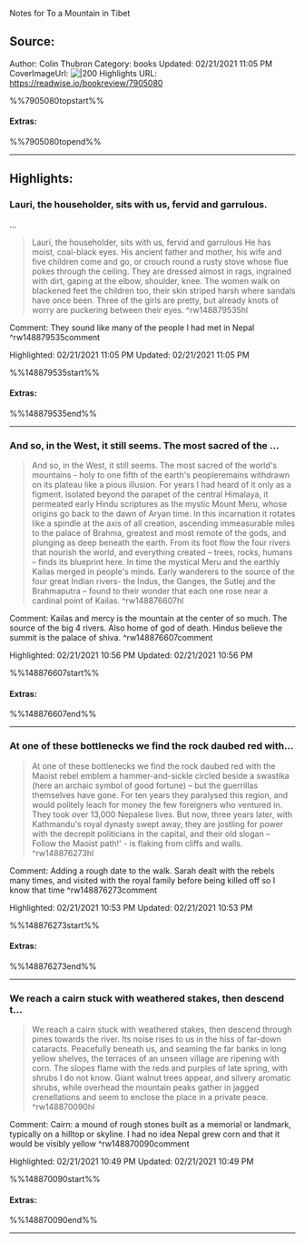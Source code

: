 Notes for To a Mountain in Tibet

## Source:
Author: Colin Thubron
Category: books
Updated: 02/21/2021 11:05 PM
CoverImageUrl: 
![|200](https://images-na.ssl-images-amazon.com/images/I/51cLdmiTR6L._SL200_.jpg)
Highlights URL: https://readwise.io/bookreview/7905080

%%7905080topstart%%
#### Extras:

%%7905080topend%%
 
-----
 ## Highlights:

### Lauri, the householder, sits with us, fervid and garrulous.
...
>Lauri, the householder, sits with us, fervid and garrulous
>He has moist, coal-black eyes. His ancient father and mother, his wife and five children come and go, or crouch round a rusty stove whose flue pokes through the ceiling. They are dressed almost in rags, ingrained with dirt, gaping at the elbow, shoulder, knee. The women walk on blackened feet the children too, their skin striped harsh where sandals have once been. Three of the girls are pretty, but already knots of worry are puckering between their eyes. ^rw148879535hl

Comment: They sound like many of the people I had met in Nepal ^rw148879535comment

Highlighted: 02/21/2021 11:05 PM
Updated: 02/21/2021 11:05 PM

%%148879535start%%
#### Extras:

%%148879535end%%



------

### And so, in the West, it still seems. The most sacred of the ...
>And so, in the West, it still seems. The most sacred of the world's mountains - holy to one fifth of the earth's peopleremains withdrawn on its plateau like a pious illusion. For years I had heard of it only as a figment. Isolated beyond the parapet of the central Himalaya, it permeated early Hindu scriptures as the mystic Mount Meru, whose origins go back to the dawn of Aryan time. In this incarnation it rotates like  a spindle at the axis of all creation, ascending immeasurable miles to the palace of Brahma, greatest and most remote of the gods, and plunging as deep beneath the earth. From its foot flow the four rivers that nourish the world, and everything created – trees, rocks, humans – finds its blueprint here. In time the mystical Meru and the earthly Kailas merged in people's minds. Early wanderers to the source of the four great Indian rivers- the Indus, the Ganges, the Sutlej and the Brahmaputra – found to their wonder that each one rose near a cardinal point of Kailas. ^rw148876607hl

Comment: Kailas and mercy is the mountain at the center of so much. The source of the big 4 rivers. Also home of god of death. Hindus believe the summit is the palace of shiva. ^rw148876607comment

Highlighted: 02/21/2021 10:56 PM
Updated: 02/21/2021 10:56 PM

%%148876607start%%
#### Extras:

%%148876607end%%

------

### At one of these bottlenecks we find the rock daubed red with...
>At one of these bottlenecks we find the rock daubed red with the Maoist rebel emblem a hammer-and-sickle circled beside a swastika (here an archaic symbol of good fortune) – but the guerrillas themselves have gone. For ten years they paralysed this region, and would politely leach for money the few foreigners who ventured in. They took over 13,000 Nepalese lives. But now, three years later, with Kathmandu's royal dynasty swept away, they are jostling for power with the decrepit politicians in the capital, and their old slogan – Follow the Maoist path!' - is flaking from cliffs and walls. ^rw148876273hl

Comment: Adding a rough date to the walk. Sarah dealt with the rebels many times, and visited with the royal family before being killed off  so I know that time ^rw148876273comment

Highlighted: 02/21/2021 10:53 PM
Updated: 02/21/2021 10:53 PM

%%148876273start%%
#### Extras:

%%148876273end%%

------

### We reach a cairn stuck with weathered stakes, then descend t...
>We reach a cairn stuck with weathered stakes, then descend through pines towards the river. Its noise rises to us in the hiss of far-down cataracts. Peacefully beneath us, and seaming the far banks in long yellow shelves, the terraces of an unseen village are ripening with corn. The slopes flame with the reds and purples of late spring, with shrubs I do not know. Giant walnut trees appear, and silvery aromatic  shrubs, while overhead the mountain peaks gather in jagged crenellations and seem to enclose the place in a private peace. ^rw148870090hl

Comment: Cairn: a mound of rough stones built as a memorial or landmark, typically on a hilltop or skyline.  I had no idea Nepal grew corn  and that it would be visibly yellow ^rw148870090comment

Highlighted: 02/21/2021 10:49 PM
Updated: 02/21/2021 10:49 PM

%%148870090start%%
#### Extras:

%%148870090end%%

------


